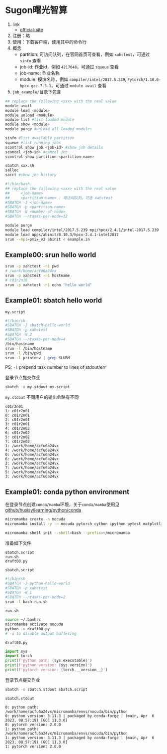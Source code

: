 # Sugon曙光智算

1. link
   * [official-site](https://ac.sugon.com/)
2. 注册：略
3. 使用：下载客户端，使用其中的命令行
4. 概念
   * partition: 可访问队列，在官网首页可查看，例如 `xahctest`，可通过 `sinfo` 查看
   * job-id: 作业id，例如 `4217048`，可通过 `squeue` 查看
   * job-name: 作业名称
   * module: 模块名称，例如 `compiler/intel/2017.5.239`, `Pytorch/1.10.0-hpcx-gcc-7.3.1`，可通过 `module avail` 查看
5. `job_example/`目录下包含

```bash
## replace the following <xxx> with the real value
module avail
module load <module>
module unload <module>
module list #list loaded module
module show <module>
module purge #unload all loaded modules
```

```bash
sinfo #list available partition
squeue #list running jobs
scontrol show job <job-id> #show job details
scancel <job-id> #cancel job
scontrol show partition <partition-name>

sbatch xxx.sh
salloc
sacct #show job history
```

```bash
#!/bin/bash
## replace the following <xxx> with the real value
##     <job-name>
##     <partition-name> : 可访问队列，可选 xahctest
#SBATCH -J <job-name>
#SBATCH -p <partition-name>
#SBATCH -N <number-of-node>
#SBATCH --ntasks-per-node=32

module purge
module load compiler/intel/2017.5.239 mpi/hpcx/2.4.1/intel-2017.5.239
module load apps/abinit/8.10.3/hpcx-2.4.1-intel2017
srun --mpi=pmix_v3 abinit < example.in
```

## Example00: srun hello world

```bash
srun -p xahctest -n1 pwd
# /work/home/acfu6a24vx
srun -p xahctest -n1 hostname
# c01r2n16
srun -p xahctest -n1 echo "hello world"
```

## Example01: sbatch hello world

`my.script`

```bash
#!/bin/sh
#SBATCH -J sbatch-hello-world
#SBATCH -p xahctest
#SBATCH -N 2
#SBATCH --ntasks-per-node=4
/bin/hostname
srun -l /bin/hostname
srun -l /bin/pwd
srun -l printenv | grep SLURM
```

PS: `-l` prepend task number to lines of stdout/err

登录节点提交作业

```bash
sbatch -o my.stdout my.script
```

`my.stdout` 不同用户的输出会略有不同

```text
c01r2n01
1: c01r2n01
0: c01r2n01
2: c01r2n01
3: c01r2n01
4: c01r2n02
6: c01r2n02
5: c01r2n02
7: c01r2n02
1: /work/home/acfu6a24vx
4: /work/home/acfu6a24vx
0: /work/home/acfu6a24vx
6: /work/home/acfu6a24vx
2: /work/home/acfu6a24vx
7: /work/home/acfu6a24vx
5: /work/home/acfu6a24vx
3: /work/home/acfu6a24vx
```

## Example01: conda python environment

在登录节点创建`conda/mamba`环境，关于`conda/mamba`使用见 [github/husisy/learning/python/conda](https://github.com/husisy/learning/tree/master/python/conda)

```bash
micromamba create -n nocuda
micromamba install -y -n nocuda pytorch cython ipython pytest matplotlib h5py pandas pillow protobuf scipy requests tqdm lxml opt_einsum

micromamba shell init --shell=bash --prefix=~/micromamba
```

准备如下文件

```text
sbatch.script
run.sh
draft00.py
```

`sbatch.script`

```bash
#!/bin/sh
#SBATCH -J python-hello-world
#SBATCH -p xahctest
#SBATCH -N 1
#SBATCH --ntasks-per-node=2
srun -l bash run.sh
```

`run.sh`

```bash
source ~/.bashrc
micromamba activate nocuda
python -u draft00.py
# -u to disable output buffering
```

`draft00.py`

```Python
import sys
import torch
print(f'python path: {sys.executable}')
print(f'python version: {sys.version}')
print(f'pytorch version: {torch.__version__}')
```

登录节点提交作业

```bash
sbatch -o sbatch.stdout sbatch.script
```

`sbatch.stdout`

```text
0: python path: /work/home/acfu6a24vx/micromamba/envs/nocuda/bin/python
0: python version: 3.11.3 | packaged by conda-forge | (main, Apr  6 2023, 08:57:19) [GCC 11.3.0]
0: pytorch version: 2.0.0
1: python path: /work/home/acfu6a24vx/micromamba/envs/nocuda/bin/python
1: python version: 3.11.3 | packaged by conda-forge | (main, Apr  6 2023, 08:57:19) [GCC 11.3.0]
1: pytorch version: 2.0.0
```
